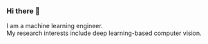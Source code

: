 ### Hi there 👋

I am a machine learning engineer.  
My research interests include deep learning-based computer vision.
